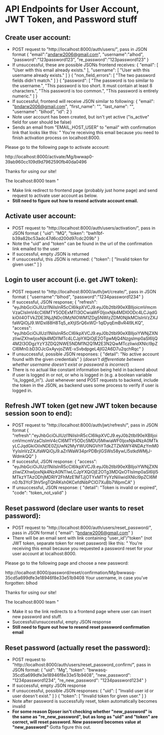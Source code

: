 # API Endpoints for User Account, JWT Token, and Password stuff
## Create user account:
- POST request to "http://localhost:8000/auth/users/", pass in JSON format
{
    "email":"andarw2006@gmail.com",
    "username":"alhod",
    "password":"123password123",
    "re_password":"123password123"
}
- If unsuccessful, these are possible JSONs frontend receives:
{
    "email": [
        "User with this email already exists."
    ],
    "username": [
        "User with this username already exists."
    ]
}
{
    "non_field_errors": [
        "The two password fields didn't match."
    ]
}
{
    "password": [
        "The password is too similar to the username.",
        "This password is too short. It must contain at least 8 characters.",
        "This password is too common.",
        "This password is entirely numeric."
    ]
}
- If successful, frontend will receive JSON similar to following:
{
    "email": "bndarw2006@gmail.com",
    "first_name": "",
    "last_name": "",
    "username": "blhod",
    "id": 2
}
- Note user account has been created, but isn't yet active ("is_active" field for user should be false)
- Sends an email from "EMAIL_HOST_USER" to "email" with confirmation link that looks like this:
"
You're receiving this email because you need to finish activation process on localhost:8000.

Please go to the following page to activate account:

http://localhost:8000/activate/Mg/bwwap0-39ab960cc109d9d7962590fb40da0496

Thanks for using our site!

The localhost:8000 team
"
- Make link redirect to frontend page (probably just home page) and send request to activate user account as below.
- **Still need to figure out how to resend activate account email.**


## Activate user account:
- POST request to "http://localhost:8000/auth/users/activation/", pass in JSON format
{
    "uid": "MQ",
    "token": "bwh1bf-b39a82bc53adc47d6cd200d97cdc209b"
}
- Note the "uid" and "token" can be found in the url of the confirmation link emailed to the user
- If successful, empty JSON is returned
- If unsuccessful, this JSON is returned:
{
    "token": [
        "Invalid token for given user."
    ]
}


## Login to user account (i.e. get JWT token):
- POST request to "http://localhost:8000/auth/jwt/create/", pass in JSON format
{
    "username":"blhod",
    "password":"1234password1234"
}
- If successful, JSON response;
{
    "refresh": "eyJhbGciOiJIUzI1NiIsInR5cCI6IkpXVCJ9.eyJ0b2tlbl90eXBlIjoicmVmcmVzaCIsImV4cCI6MTY5ODExMTI3OCwiaWF0IjoxNjk4MDI0ODc4LCJqdGkiOiI4OTVkZDE3NjJjNDc0MzNlOWM1ZDg5NWIzZDM0NjlkMCIsInVzZXJfaWQiOjJ9.WIDxI88H8Tq5_eXtjISrQ6xWD-1qlDyqEmBvR4l9LKQ",
    "access": "eyJhbGciOiJIUzI1NiIsInR5cCI6IkpXVCJ9.eyJ0b2tlbl90eXBlIjoiYWNjZXNzIiwiZXhwIjoxNjk4MDI1MTc4LCJpYXQiOjE2OTgwMjQ4NzgsImp0aSI6IjQ4M2I3ODgzYzY3ZDQ2NWE5NDM1N2Q1M2E3N2QwMTczIiwidXNlcl9pZCI6Mn0.bD3OJcGxAyvjoZWE-xSvbdpgeL4jlG2A6D7u2qchRqc"
}
- If unsuccessful, possible JSON responses:
{
    "detail": "No active account found with the given credentials"
} (*doesn't differentiate between whether username doesn't exist or password is incorrect*)
- There is no actual like constant information being held in backend about if user is logged in or not, or who is logged in (e.g. a boolean variable "is_logged_in"). Just whenever send POST requests to backend, include the token in the JSON, as backend uses some process to verify if user is logged in. 


## Refresh JWT token (get new JWT token because session soon to end):
- POST request to "http://localhost:8000/auth/jwt/refresh/", pass in JSON format
{
    "refresh":"eyJhbGciOiJIUzI1NiIsInR5cCI6IkpXVCJ9.eyJ0b2tlbl90eXBlIjoicmVmcmVzaCIsImV4cCI6MTY5ODc5MDU5MiwiaWF0IjoxNjk4NzA0MTkyLCJqdGkiOiIxNDE0ZjUwN2MyYWU0NGVhYTdkZTZkNWY4NDAzYmM0YyIsInVzZXJfaWQiOjJ9.aZrlWaW34prPDBrjlGSWs58ywLl5stkdWMjJ-WdmkQQ"
}
- If successful, JSON response:
{
    "access": "eyJhbGciOiJIUzI1NiIsInR5cCI6IkpXVCJ9.eyJ0b2tlbl90eXBlIjoiYWNjZXNzIiwiZXhwIjoxNjk4NzA0NTIwLCJpYXQiOjE2OTg3MDQxOTIsImp0aSI6IjI5MTkzYTAzODhjMDRlY2FhMzE1MTJjOTYxMTYyYzNiIiwidXNlcl9pZCI6Mn0.fb3YcF3hV5rgTQhRKsh0KCefdNibPClO7XuBb7WpmCA"
}
- If unsuccessful, JSON response:
{
    "detail": "Token is invalid or expired",
    "code": "token_not_valid"
}


## Reset password (declare user wants to reset password):
- POST request to "http://localhost:8000/auth/users/reset_password/", pass in JSON format
{
    "email": "bndarw2006@gmail.com"
}
- There will be an email sent with link containing "user_id"/"token" (not JWT token, separate token for reset password) like this:
"
You're receiving this email because you requested a password reset for your user account at localhost:8000.

Please go to the following page and choose a new password:

http://localhost:8000/password/reset/confirmation/Mg/bwwasq-35cd5a699dfe3e18946f8e33e51b9408
Your username, in case you've forgotten: blhod

Thanks for using our site!

The localhost:8000 team
"
- Make it so the link redirects to a frontend page where user can insert new password and stuff.
- Successful/unsuccessful, empty JSON response
- **Still need to figure out how to resend reset password confirmation email**


## Reset password (actually reset the password):
- POST request to "http://localhost:8000/auth/users/reset_password_confirm/", pass in JSON format:
{
    "uid": "Mg",
    "token": "bwwasq-35cd5a699dfe3e18946f8e33e51b9408",
    "new_password": "1234password1234",
    "re_new_password": "1234password1234"
}
- If successful, empty JSON response
- If unsuccessful, possible JSON responses:
{
    "uid": [
        "Invalid user id or user doesn't exist."
    ]
}
{
    "token": [
        "Invalid token for given user."
    ]
}
- Note after password is successfully reset, token automatically becomes invalid
- **For some reason Djoser isn't checking whether "new_password" is the same as "re_new_password", but as long as "uid" and "token" are correct, will reset password. New password becomes value at "new_password"** Gotta figure this out.
